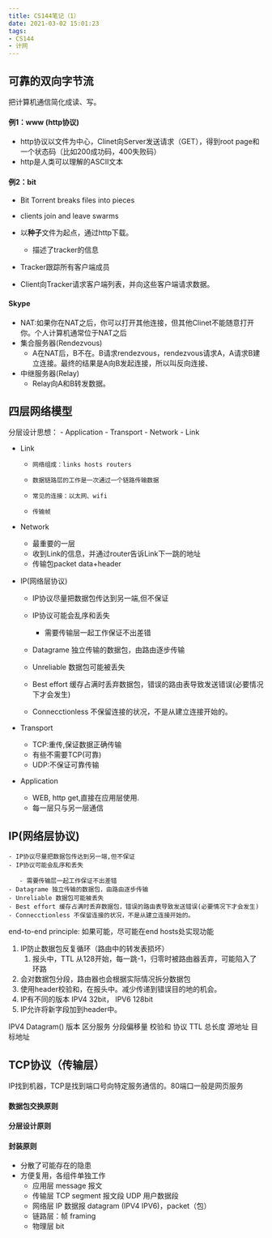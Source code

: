 ```yaml
---
title: CS144笔记（1）
date: 2021-03-02 15:01:23
tags:
- CS144
- 计网
---
```


## 可靠的双向字节流
把计算机通信简化成读、写。

#### 例1：www (http协议)
- http协议以文件为中心，Clinet向Server发送请求（GET），得到root page和一个状态码（比如200成功码，400失败码）
- http是人类可以理解的ASCII文本

#### 例2：bit

- Bit Torrent breaks files into pieces
- clients join and leave swarms

- 以**种子**文件为起点，通过http下载。

  - 描述了tracker的信息

- Tracker跟踪所有客户端成员
- Client向Tracker请求客户端列表，并向这些客户端请求数据。

#### Skype

- NAT:如果你在NAT之后，你可以打开其他连接，但其他Clinet不能随意打开你。个人计算机通常位于NAT之后
- 集合服务器(Rendezvous)
	- A在NAT后，B不在。B请求rendezvous，rendezvous请求A，A请求B建立连接。最终的结果是A向B发起连接，所以叫反向连接、
- 中继服务器(Relay)
	- Relay向A和B转发数据。

## 四层网络模型

分层设计思想：
	- Application
	- Transport
	- Network
	- Link


- Link

  - 	网络组成：links hosts routers
  - 	数据链路层的工作是一次通过一个链路传输数据
  - 	常见的连接：以太网、wifi
  - 	传输帧
  
- Network

  - 最重要的一层
  - 收到Link的信息，并通过router告诉Link下一跳的地址
  - 传输包packet data+header
  
 - IP(网络层协议)

    - IP协议尽量把数据包传达到另一端,但不保证
    - IP协议可能会乱序和丢失

       - 需要传输层一起工作保证不出差错
	- Datagrame 独立传输的数据包，由路由逐步传输
	- Unreliable 数据包可能被丢失
	- Best effort 缓存占满时丢弃数据包，错误的路由表导致发送错误(必要情况下才会发生)
	- Connecctionless 不保留连接的状况，不是从建立连接开始的。
    
- Transport

    - TCP:重传,保证数据正确传输
    - 有些不需要TCP(可靠)
    - UDP:不保证可靠传输
    
- Application

    - WEB, http get,直接在应用层使用.
    - 每一层只与另一层通信

## IP(网络层协议)

    - IP协议尽量把数据包传达到另一端,但不保证
    - IP协议可能会乱序和丢失
    
       - 需要传输层一起工作保证不出差错
    - Datagrame 独立传输的数据包，由路由逐步传输
    - Unreliable 数据包可能被丢失
    - Best effort 缓存占满时丢弃数据包，错误的路由表导致发送错误(必要情况下才会发生)
    - Connecctionless 不保留连接的状况，不是从建立连接开始的。

end-to-end principle: 如果可能，尽可能在end hosts处实现功能

1. IP防止数据包反复循环（路由中的转发表损坏）
   1. 报头中，TTL 从128开始，每一跳-1，归零时被路由器丢弃，可能陷入了环路
2. 会对数据包分段，路由器也会根据实际情况拆分数据包
3. 使用header校验和，在报头中。减少传递到错误目的地的机会。
4. IP有不同的版本 IPV4 32bit， IPV6 128bit
5. IP允许将新字段加到header中。

IPV4 Datagram()
版本 区分服务 分段偏移量 校验和 协议 TTL 总长度 源地址 目标地址

## TCP协议（传输层）
IP找到机器，TCP是找到端口号向特定服务通信的。80端口一般是网页服务

#### 数据包交换原则
#### 分层设计原则
#### 封装原则

* 分散了可能存在的隐患
* 方便复用，各组件单独工作
  * 应用层 message	报文
  * 传输层 TCP segment 报文段 UDP 用户数据段
  * 网络层 IP 数据报 datagram (IPV4 IPV6)，packet（包）
  * 链路层：帧 framing
  * 物理层 bit